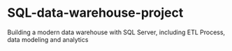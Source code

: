 # SQL-data-warehouse-project
Building a modern data warehouse with SQL Server, including ETL Process, data modeling and analytics 

